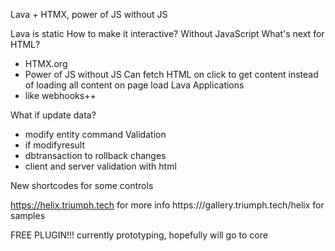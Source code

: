 Lava + HTMX, power of JS without JS

Lava is static
How to make it interactive? Without JavaScript
What's next for HTML?
- HTMX.org
- Power of JS without JS
Can fetch HTML on click to get content instead of loading all content on page load
Lava Applications
- like webhooks++

What if update data?
- modify entity command
Validation
- if modifyresult
- dbtransaction to rollback changes
- client and server validation with html

New shortcodes for some controls

https://helix.triumph.tech for more info
https:///gallery.triumph.tech/helix for samples

FREE PLUGIN!!!
currently prototyping, hopefully will go to core